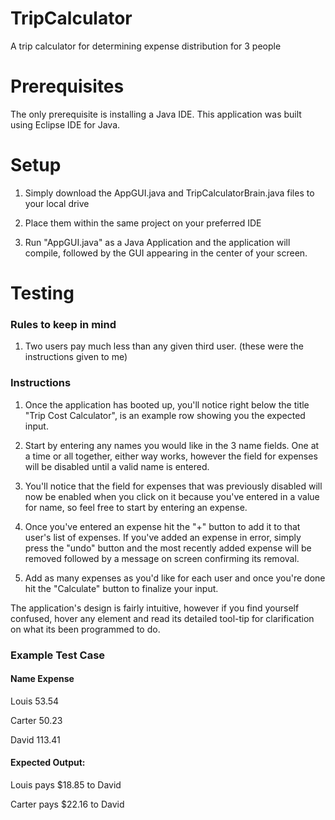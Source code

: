 # TripCalculator
A trip calculator for determining expense distribution for 3 people

# Prerequisites
The only prerequisite is installing a Java IDE.
This application was built using Eclipse IDE for Java.

# Setup

1. Simply download the AppGUI.java and TripCalculatorBrain.java files to your local drive

2. Place them within the same project on your preferred IDE

3. Run "AppGUI.java" as a Java Application and the application will compile, followed by the GUI appearing in the center of your screen.

# Testing

### Rules to keep in mind
1. Two users pay much less than any given third user. (these were the instructions given to me)

### Instructions

1. Once the application has booted up, you'll notice right below the title "Trip Cost Calculator", is an example row showing you the expected input.

2. Start by entering any names you would like in the 3 name fields. One at a time or all together, either way works, however the field for expenses will be disabled until a valid name is entered.

3. You'll notice that the field for expenses that was previously disabled will now be enabled when you click on it because you've entered in a value for name, so feel free to start by entering an expense.

4. Once you've entered an expense hit the "+" button to add it to that user's list of expenses. If you've added an expense in error, simply press the "undo" button and the most recently added expense will be removed followed by a message on screen confirming its removal.

5. Add as many expenses as you'd like for each user and once you're done hit the "Calculate" button to finalize your input. 

The application's design is fairly intuitive, however if you find yourself confused, hover any element and read its detailed tool-tip for clarification on what its been programmed to do.

### Example Test Case

#### Name      Expense


Louis       53.54

Carter      50.23

David       113.41

#### Expected Output:

Louis pays $18.85 to David

Carter pays $22.16 to David

